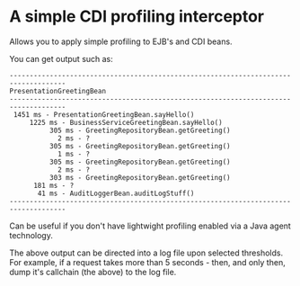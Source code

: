 # A simple CDI profiling interceptor

Allows you to apply simple profiling to EJB's and CDI beans. 

You can get output such as:

    ------------------------------------------------------------------------------------
    PresentationGreetingBean
    ------------------------------------------------------------------------------------
     1451 ms - PresentationGreetingBean.sayHello()
         1225 ms - BusinessServiceGreetingBean.sayHello()
              305 ms - GreetingRepositoryBean.getGreeting()
                2 ms - ?
              305 ms - GreetingRepositoryBean.getGreeting()
                1 ms - ?
              305 ms - GreetingRepositoryBean.getGreeting()
                2 ms - ?
              303 ms - GreetingRepositoryBean.getGreeting()
          181 ms - ?
           41 ms - AuditLoggerBean.auditLogStuff()
    ------------------------------------------------------------------------------------

Can be useful if you don't have lightwight profiling enabled via a Java agent technology. 

The above output can be directed into a log file upon selected thresholds. For example, if a request takes more than 5 seconds - then, and only then, dump it's callchain (the above) to the log file.